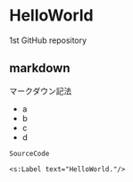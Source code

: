 # HelloWorld
1st GitHub repository

## markdown
マークダウン記法

 + a
 + b
 + c
 + d

```
SourceCode

<s:Label text="HelloWorld."/>
```
